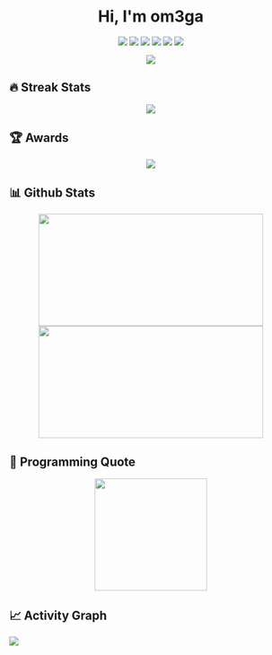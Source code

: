<h1 align=center>Hi, I'm om3ga</h1>

<p align=center>
  <img src="https://komarev.com/ghpvc/?username=om3ga6400">
  <img src="https://img.shields.io/github/stars/om3ga6400?style=fflat-square&color=yellow&logoColor=yellow&logo=github">
  <img src="https://img.shields.io/github/followers/om3ga6400?style=fflat-square&logo=github&">
  <img src="https://img.shields.io/github/last-commit/om3ga6400/om3ga6400?style=fflat-square&label=Profile%20update">
  <img src="https://img.shields.io/github/commit-activity/m/om3ga6400/om3ga6400">
  <img src="https://dcbadge.limes.pink/api/shield/1232072032590758069?style=flat">
</p>

<div align=center>
  <a href="https://git.io/typing-svg">
    <img src="https://readme-typing-svg.herokuapp.com?font=Fira+Code&duration=4750&pause=750&color=20C20E&center=true&vCenter=true&width=500&lines=Hi%2C+I'm+om3ga!%F0%9F%91%8B;I+mainly+use+Javascript%2C+HTML+and+CSS.%F0%9F%92%BB;I+am+completely+self-taught.%F0%9F%93%96;I've+been+coding+for+almost+3+years!%E2%8F%B0;Thanks+for+visiting+my+profile!%F0%9F%98%8A">
  </a>
</div>

## 🔥 Streak Stats

<div align=center>
  <a href="https://git.io/streak-stats">
    <img src="https://streak-stats.demolab.com?user=om3ga6400&theme=github-dark-blue&hide_border=true">
  </a>
</div>

## 🏆 Awards

<div align=center>
  <a href="https://github.com/ryo-ma/github-profile-trophy">
    <img src="https://github-profile-trophy.vercel.app/?username=OM3GA6400&theme=darkhub&no-frame=true&row=1&margin-w=0&column=8">
  </a>
</div>

## 📊 Github Stats

<div align=center>
  <a href="https://github.com/om3ga6400/github-readme-stats">
    <img height=200 width=400 src="https://github-readme-stats.vercel.app/api?username=om3ga6400&layout=compact&theme=github_dark&hide_border=true&show_icons=true&include_all_commits=true">
  </a>
  <a href="https://github.com/om3ga6400/github-readme-stats">
    <img height=200 width=400 src="https://github-readme-stats.vercel.app/api/top-langs?username=om3ga6400&layout=compact&theme=github_dark&hide_border=true">
  </a>
</div>

## 📜 Programming Quote

<div align="center">
  <a href="https://github.com/piyushsuthar/github-readme-quotes">
    <img src="https://quotes-github-readme.vercel.app/api?type=horizontal&theme=github" height="200">
  </a>
</div>

## 📈 Activity Graph

<a href="https://github.com/ashutosh00710/github-readme-activity-graph">
  <img src="https://github-readme-activity-graph.vercel.app/graph?username=OM3GA6400&theme=github-dark&hide_border=true">
</a>

<!--
**OM3GA6400/om3ga6400** is a ✨ _special_ ✨ repository because its `README.md` (this file) appears on your GitHub profile.

Here are some ideas to get you started:

- 🔭 I’m currently working on ...
- 🌱 I’m currently learning ...
- 👯 I’m looking to collaborate on ...
- 🤔 I’m looking for help with ...
- 💬 Ask me about ...
- 📫 How to reach me: ...
- 😄 Pronouns: ...
- ⚡ Fun fact: It is impossible for me to beat Levon at Funky Friday
-->
